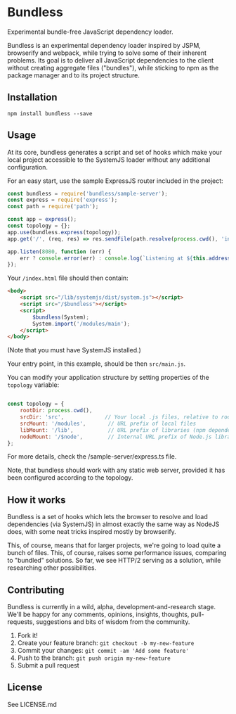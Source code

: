 # Bundless

Experimental bundle-free JavaScript dependency loader.

Bundless is an experimental dependency loader inspired by JSPM, browserify
and webpack, while trying to solve some of their inherent problems. Its 
goal is to deliver all JavaScript dependencies to the client without 
creating aggregate files ("bundles"), while sticking to npm as the 
package manager and to its project structure.

## Installation

`npm install bundless --save`

## Usage

At its core, bundless generates a script and set of hooks which make your
local project accessible to the SystemJS loader without any additional
configuration.

For an easy start, use the sample ExpressJS router included in the project:

```javascript
const bundless = require('bundless/sample-server');
const express = require('express');
const path = require('path');

const app = express();
const topology = {};
app.use(bundless.express(topology));
app.get('/', (req, res) => res.sendFile(path.resolve(process.cwd(), 'index.html')));

app.listen(8080, function (err) {
    err ? console.error(err) : console.log(`Listening at ${this.address().address}:${this.address().port}`);
});
```

Your `/index.html` file should then contain:
 
```html
<body>
    <script src="/lib/systemjs/dist/system.js"></script>
    <script src="/$bundless"></script>
    <script>
        $bundless(System);
        System.import('/modules/main');
    </script>
</body>
```


(Note that you must have SystemJS installed.)

Your entry point, in this example, should be then `src/main.js`.
 
You can modify your application structure by setting properties of the 
`topology` variable:

```javascript

const topology = {
    rootDir: process.cwd(),
    srcDir: 'src',             // Your local .js files, relative to rootDir
    srcMount: '/modules',       // URL prefix of local files
    libMount: '/lib',           // URL prefix of libraries (npm dependencies)
    nodeMount: '/$node',        // Internal URL prefix of Node.js libraries
};
```

For more details, check the /sample-server/express.ts file.

Note, that bundless should work with any static web server, provided
it has been configured according to the topology.

## How it works

Bundless is a set of hooks which lets the browser to resolve and load
dependencies (via SystemJS) in almost exactly the same way as NodeJS does, 
with some neat tricks inspired mostly by browserify.

This, of course, means that for larger projects, we're going to load quite
a bunch of files. This, of course, raises some performance issues, comparing
to "bundled" solutions. So far, we see HTTP/2 serving as a solution,
while researching other possibilities.

## Contributing

Bundless is currently in a wild, alpha, development-and-research stage.
We'll be happy for any comments, opinions, insights, thoughts, pull-requests,
suggestions and bits of wisdom from the community. 

1. Fork it!
2. Create your feature branch: `git checkout -b my-new-feature`
3. Commit your changes: `git commit -am 'Add some feature'`
4. Push to the branch: `git push origin my-new-feature`
5. Submit a pull request

## License

See LICENSE.md

